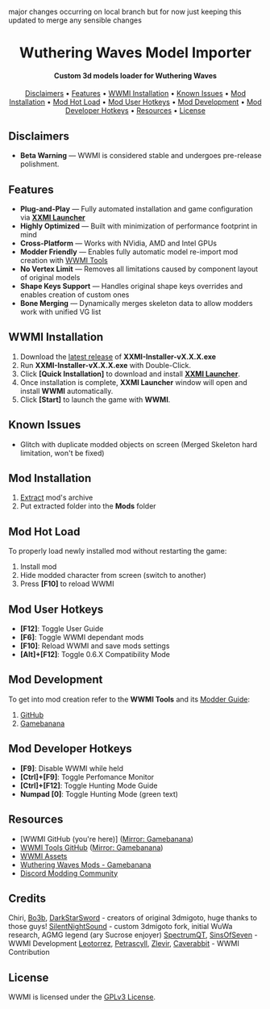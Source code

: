 major changes occurring on local branch but for now just keeping this updated to merge any sensible changes

<h1 align="center">Wuthering Waves Model Importer</h1>

<h4 align="center">Custom 3d models loader for Wuthering Waves</h4>

<p align="center">
  <a href="#disclaimers">Disclaimers</a> •
  <a href="#features">Features</a> •
  <a href="#wwmi-installation">WWMI Installation</a> •
  <a href="#known-issues">Known Issues</a> •
  <a href="#mod-installation">Mod Installation</a> • 
  <a href="#mod-hot-load">Mod Hot Load</a> • 
  <a href="#mod-user-hotkeys">Mod User Hotkeys</a> • 
  <a href="#mod-development">Mod Development</a> • 
  <a href="#mod-developer-hotkeys">Mod Developer Hotkeys</a> • 
  <a href="#resources">Resources</a> •
  <a href="#license">License</a>
</p>

## Disclaimers  

- **Beta Warning** — WWMI is considered stable and undergoes pre-release polishment.

## Features

- **Plug-and-Play** — Fully automated installation and game configuration via **[XXMI Launcher](https://github.com/SpectrumQT/XXMI-Launcher)**
- **Highly Optimized** — Built with minimization of performance footprint in mind
- **Cross-Platform** — Works with NVidia, AMD and Intel GPUs
- **Modder Friendly** — Enables fully automatic model re-import mod creation with [WWMI Tools](https://github.com/SpectrumQT/WWMI-Tools)
- **No Vertex Limit** — Removes all limitations caused by component layout of original models
- **Shape Keys Support** — Handles original shape keys overrides and enables creation of custom ones
- **Bone Merging** — Dynamically merges skeleton data to allow modders work with unified VG list

## WWMI Installation

1. Download the [latest release](https://github.com/SpectrumQT/XXMI-Installer/releases/latest) of **XXMI-Installer-vX.X.X.exe**
2. Run **XXMI-Installer-vX.X.X.exe** with Double-Click.
3. Click **[Quick Installation]** to download and install **[XXMI Launcher](https://github.com/SpectrumQT/XXMI-Launcher)**.
4. Once installation is complete, **XXMI Launcher** window will open and install **WWMI** automatically.
5. Click **[Start]** to launch the game with **WWMI**.

## Known Issues

- Glitch with duplicate modded objects on screen (Merged Skeleton hard limitation, won't be fixed)

## Mod Installation

1. [Extract](https://support.microsoft.com/en-us/windows/zip-and-unzip-files-f6dde0a7-0fec-8294-e1d3-703ed85e7ebc) mod's archive
2. Put extracted folder into the **Mods** folder

## Mod Hot Load

To properly load newly installed mod without restarting the game:
1. Install mod
2. Hide modded character from screen (switch to another)
3. Press **[F10]** to reload WWMI

## Mod User Hotkeys

- **[F12]**: Toggle User Guide
- **[F6]**: Toggle WWMI dependant mods
- **[F10]**: Reload WWMI and save mods settings
- **[Alt]+[F12]**: Toggle 0.6.X Compatibility Mode

## Mod Development
To get into mod creation refer to the **WWMI Tools** and its [Modder Guide](https://github.com/SpectrumQT/WWMI-TOOLS/blob/main/guides/modder_guide.md):
1. [GitHub](https://github.com/SpectrumQT/WWMI-Tools)
2. [Gamebanana](https://gamebanana.com/tools/17289)

## Mod Developer Hotkeys

- **[F9]**: Disable WWMI while held
- **[Ctrl]+[F9]**: Toggle Perfomance Monitor
- **[Ctrl]+[F12]**: Toggle Hunting Mode Guide
- **Numpad [0]**: Toggle Hunting Mode (green text)

## Resources

- [WWMI GitHub (you're here)] ([Mirror: Gamebanana](https://gamebanana.com/tools/17252))
- [WWMI Tools GitHub](https://github.com/SpectrumQT/WWMI-Tools) ([Mirror: Gamebanana](https://gamebanana.com/tools/17289))
- [WWMI Assets](https://github.com/SpectrumQT/WWMI-Assets)
- [Wuthering Waves Mods - Gamebanana](https://gamebanana.com/games/20357)
- [Discord Modding Community](https://discord.com/invite/agmg)

## Credits

Chiri, [Bo3b](https://github.com/bo3b), [DarkStarSword](https://github.com/DarkStarSword) - creators of original 3dmigoto, huge thanks to those guys!
[SilentNightSound](https://gamebanana.com/members/2176153) - custom 3dmigoto fork, initial WuWa research, AGMG legend (ary Sucrose enjoyer)
[SpectrumQT](https://gamebanana.com/members/2837527), [SinsOfSeven](https://gamebanana.com/members/2823441) - WWMI Development
[Leotorrez](https://gamebanana.com/members/2419201), [Petrascyll](https://gamebanana.com/members/2644630), [Zlevir](https://gamebanana.com/members/2694449), [Caverabbit](https://gamebanana.com/members/2987570) - WWMI Contribution

## License

WWMI is licensed under the [GPLv3 License](https://github.com/SpectrumQT/WWMI/blob/main/LICENSE).
